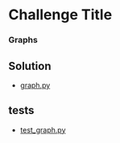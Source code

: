 # Challenge Title

### Graphs
## Solution
-  [graph.py](../graph/graph/graph.py)

## tests
-  [test_graph.py](../graph/tests/test_graph.py)
